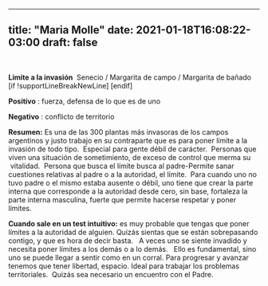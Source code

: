 
---
title: "Maria Molle"
date: 2021-01-18T16:08:22-03:00
draft: false
--- 
        

 

 


  

**Limite a la invasión**   Senecio / Margarita de campo / Margarita de bañado  
 [if !supportLineBreakNewLine] [endif]  

**Positivo** : fuerza, defensa de lo que es de uno  

**Negativo** : conflicto de territorio     

**Resumen:**  Es una de las 300 plantas más invasoras de los campos argentinos y justo trabajo en su contraparte que es para poner límite a la invasión de todo tipo.  Especial para gente débil de carácter.  Personas que viven una situación de sometimiento, de exceso de control que merma su  vitalidad.   Persona que busca el límite busca al padre-Permite sanar cuestiones relativas al padre o a la autoridad, el límite.  Para cuando uno no tuvo padre o el mismo estaba ausente o débil, uno tiene que crear la parte interna que corresponde a la autoridad desde cero, sin base, fortaleza la parte interna masculina, fuerte que permite hacerse respetar y poner límites.  

**Cuando sale en un test intuitivo:**  es muy probable que tengas que poner límites a la autoridad de alguien. Quizás sientas que se están sobrepasando contigo, y que es hora de decir basta.   A veces uno se siente invadido y necesita poner límites a los demás o a lo demás.   Ello es fundamental, sino uno se puede llegar a sentir como en un corral. Para progresar y avanzar tenemos que tener libertad, espacio. Ideal para trabajar los problemas territoriales.  Quizás sea necesario un encuentro con el Padre.



